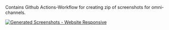Contains Github Actions-Workflow for creating zip of screenshots for omni-channels.

[![Generated Screenshots - Website Responsive](https://github.com/shyamzzp/test_repo_screenshots/actions/workflows/jobs.yml/badge.svg?branch=main)](https://github.com/shyamzzp/test_repo_screenshots/actions/workflows/jobs.yml)
